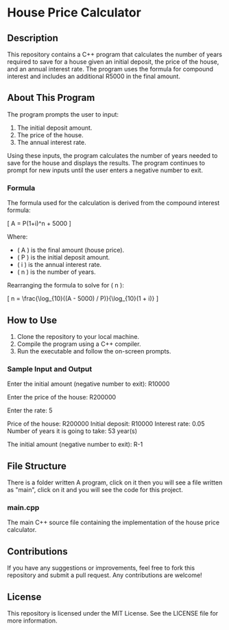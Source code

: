 # House Price Calculator

## Description
This repository contains a C++ program that calculates the number of years required to save for a house given an initial deposit, the price of the house, and an annual interest rate. The program uses the formula for compound interest and includes an additional R5000 in the final amount.

## About This Program
The program prompts the user to input:
1. The initial deposit amount.
2. The price of the house.
3. The annual interest rate.

Using these inputs, the program calculates the number of years needed to save for the house and displays the results. The program continues to prompt for new inputs until the user enters a negative number to exit.

### Formula
The formula used for the calculation is derived from the compound interest formula:

\[ A = P(1+i)^n + 5000 \]

Where:
- \( A \) is the final amount (house price).
- \( P \) is the initial deposit amount.
- \( i \) is the annual interest rate.
- \( n \) is the number of years.

Rearranging the formula to solve for \( n \):

\[ n = \frac{\log_{10}((A - 5000) / P)}{\log_{10}(1 + i)} \]

## How to Use
1. Clone the repository to your local machine.
2. Compile the program using a C++ compiler.
3. Run the executable and follow the on-screen prompts.

### Sample Input and Output
Enter the initial amount (negative number to exit): R10000

Enter the price of the house: R200000

Enter the rate: 5

Price of the house: R200000
Initial deposit: R10000
Interest rate: 0.05
Number of years it is going to take: 53 year(s)

The initial amount (negative number to exit): R-1

## File Structure
There is a folder written A program, click on it then you will see a file written as "main", click on it and you will see the code for this project.

### main.cpp
The main C++ source file containing the implementation of the house price calculator.

## Contributions
If you have any suggestions or improvements, feel free to fork this repository and submit a pull request. Any contributions are welcome!

## License
This repository is licensed under the MIT License. See the LICENSE file for more information.
